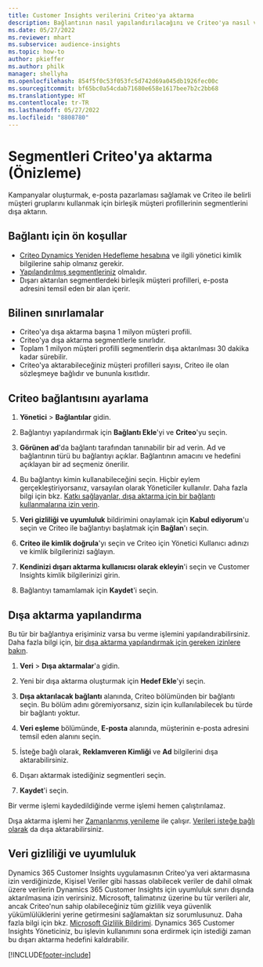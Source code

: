 ```yaml
---
title: Customer Insights verilerini Criteo'ya aktarma
description: Bağlantının nasıl yapılandırılacağını ve Criteo'ya nasıl veri aktarılacağını öğrenin.
ms.date: 05/27/2022
ms.reviewer: mhart
ms.subservice: audience-insights
ms.topic: how-to
author: pkieffer
ms.author: philk
manager: shellyha
ms.openlocfilehash: 854f5f0c53f053fc5d742d69a045db1926fec00c
ms.sourcegitcommit: bf65bc0a54cdab71680e658e1617bee7b2c2bb68
ms.translationtype: HT
ms.contentlocale: tr-TR
ms.lasthandoff: 05/27/2022
ms.locfileid: "8808780"
---
```

# <a name="export-segments-to-criteo-preview"></a>Segmentleri Criteo'ya aktarma (Önizleme)

Kampanyalar oluşturmak, e-posta pazarlaması sağlamak ve Criteo ile belirli müşteri gruplarını kullanmak için birleşik müşteri profillerinin segmentlerini dışa aktarın.

## <a name="prerequisites-for-connection"></a>Bağlantı için ön koşullar

-   [Criteo Dynamics Yeniden Hedefleme hesabına](https://www.criteo.com/login/) ve ilgili yönetici kimlik bilgilerine sahip olmanız gerekir.
-   [Yapılandırılmış segmentleriniz](segments.md) olmalıdır.
-   Dışarı aktarılan segmentlerdeki birleşik müşteri profilleri, e-posta adresini temsil eden bir alan içerir.

## <a name="known-limitations"></a>Bilinen sınırlamalar

- Criteo'ya dışa aktarma başına 1 milyon müşteri profili.
- Criteo'ya dışa aktarma segmentlerle sınırlıdır.
- Toplam 1 milyon müşteri profilli segmentlerin dışa aktarılması 30 dakika kadar sürebilir. 
- Criteo'ya aktarabileceğiniz müşteri profilleri sayısı, Criteo ile olan sözleşmeye bağlıdır ve bununla kısıtlıdır.

## <a name="set-up-connection-to-criteo"></a>Criteo bağlantısını ayarlama

1. **Yönetici** > **Bağlantılar** gidin.

1. Bağlantıyı yapılandırmak için **Bağlantı Ekle**'yi ve **Criteo**'yu seçin.

1. **Görünen ad**'da bağlantı tarafından tanınabilir bir ad verin. Ad ve bağlantının türü bu bağlantıyı açıklar. Bağlantının amacını ve hedefini açıklayan bir ad seçmeniz önerilir.

1. Bu bağlantıyı kimin kullanabileceğini seçin. Hiçbir eylem gerçekleştiriyorsanız, varsayılan olarak Yöneticiler kullanılır. Daha fazla bilgi için bkz. [Katkı sağlayanlar, dışa aktarma için bir bağlantı kullanmalarına izin verin](connections.md#allow-contributors-to-use-a-connection-for-exports).

1. **Veri gizliliği ve uyumluluk** bildirimini onaylamak için **Kabul ediyorum**'u seçin ve Criteo ile bağlantıyı başlatmak için **Bağlan**'ı seçin.

1. **Criteo ile kimlik doğrula**'yı seçin ve Criteo için Yönetici Kullanıcı adınızı ve kimlik bilgilerinizi sağlayın. 

1. **Kendinizi dışarı aktarma kullanıcısı olarak ekleyin**'i seçin ve Customer Insights kimlik bilgilerinizi girin.

1. Bağlantıyı tamamlamak için **Kaydet**'i seçin.

## <a name="configure-an-export"></a>Dışa aktarma yapılandırma

Bu tür bir bağlantıya erişiminiz varsa bu verme işlemini yapılandırabilirsiniz. Daha fazla bilgi için, [bir dışa aktarma yapılandırmak için gereken izinlere bakın](export-destinations.md#set-up-a-new-export).

1. **Veri** > **Dışa aktarmalar**'a gidin.

1. Yeni bir dışa aktarma oluşturmak için **Hedef Ekle**'yi seçin.

1. **Dışa aktarılacak bağlantı** alanında, Criteo bölümünden bir bağlantı seçin. Bu bölüm adını göremiyorsanız, sizin için kullanılabilecek bu türde bir bağlantı yoktur. 

1. **Veri eşleme** bölümünde, **E-posta** alanında, müşterinin e-posta adresini temsil eden alanını seçin. 

1. İsteğe bağlı olarak, **Reklamveren Kimliği** ve **Ad** bilgilerini dışa aktarabilirsiniz.

1. Dışarı aktarmak istediğiniz segmentleri seçin. 

1. **Kaydet**'i seçin.

Bir verme işlemi kaydedildiğinde verme işlemi hemen çalıştırılamaz.

Dışa aktarma işlemi her [Zamanlanmış yenileme](system.md#schedule-tab) ile çalışır. [Verileri isteğe bağlı olarak](export-destinations.md#run-exports-on-demand) da dışa aktarabilirsiniz. 

## <a name="data-privacy-and-compliance"></a>Veri gizliliği ve uyumluluk

Dynamics 365 Customer Insights uygulamasının Criteo'ya veri aktarmasına izin verdiğinizde, Kişisel Veriler gibi hassas olabilecek veriler de dahil olmak üzere verilerin Dynamics 365 Customer Insights için uyumluluk sınırı dışında aktarılmasına izin verirsiniz. Microsoft, talimatınız üzerine bu tür verileri alır, ancak Criteo'nun sahip olabileceğiniz tüm gizlilik veya güvenlik yükümlülüklerini yerine getirmesini sağlamaktan siz sorumlusunuz. Daha fazla bilgi için bkz. [Microsoft Gizlilik Bildirimi](https://go.microsoft.com/fwlink/?linkid=396732).
Dynamics 365 Customer Insights Yöneticiniz, bu işlevin kullanımını sona erdirmek için istediği zaman bu dışarı aktarma hedefini kaldırabilir.


[!INCLUDE[footer-include](includes/footer-banner.md)]
